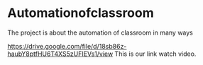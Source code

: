 # Automationofclassroom
The project is about the automation of classroom in many ways

https://drive.google.com/file/d/18sb86z-haubY8ptfHU6T4XS5zUFIEVs1/view
This is our link watch video.
